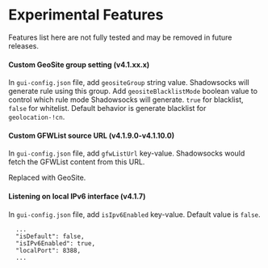 # Experimental Features

Features list here are not fully tested and may be removed in future releases.

#### Custom GeoSite group setting (v4.1.xx.x)

In `gui-config.json` file, add `geositeGroup` string value. Shadowsocks will generate rule using this group.
Add `geositeBlacklistMode` boolean value to control which rule mode Shadowsocks will generate. `true` for blacklist, `false` for whitelist.
Default behavior is generate blacklist for `geolocation-!cn`.

#### Custom GFWList source URL (v4.1.9.0-v4.1.10.0)
In `gui-config.json` file, add `gfwListUrl` key-value. Shadowsocks would fetch the GFWList content from this URL.

Replaced with GeoSite.

#### Listening on local IPv6 interface (v4.1.7)

In `gui-config.json` file, add `isIpv6Enabled` key-value. Default value is `false`.
```
  ...
  "isDefault": false,
  "isIPv6Enabled": true,
  "localPort": 8388,
  ...
```
